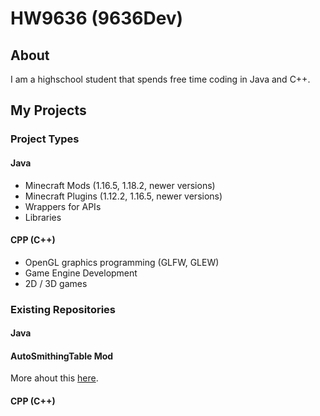 # HW9636 (9636Dev)

## About

I am a highschool student that spends free time coding in Java and C++.


## My Projects

### Project Types

#### Java

 - Minecraft Mods (1.16.5, 1.18.2, newer versions)
 - Minecraft Plugins (1.12.2, 1.16.5, newer versions)
 - Wrappers for APIs
 - Libraries

#### CPP (C++)

 - OpenGL graphics programming (GLFW, GLEW)
 - Game Engine Development
 - 2D / 3D games

### Existing Repositories

#### Java

#### AutoSmithingTable Mod
More ahout this [here](https://github.com/HW9636/AutoSmithingTableMod).

#### CPP (C++)

